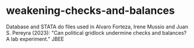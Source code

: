 # weakening-checks-and-balances
Database and STATA do files used in Alvaro Forteza, Irene Mussio and Juan S. Pereyra (2023): "Can political gridlock undermine checks and balances? A lab experiment." JBEE
